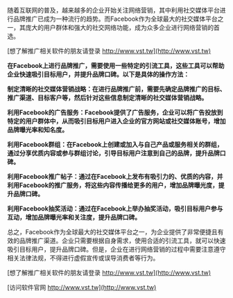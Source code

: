 随着互联网的普及，越来越多的企业开始关注网络营销，其中利用社交媒体平台进行品牌推广已成为一种流行的趋势。而Facebook作为全球最大的社交媒体平台之一，其庞大的用户群体和强大的社交网络功能，成为众多企业进行网络营销的首选。

[想了解推广相关软件的朋友请登录 http://www.vst.tw](http://www.vst.tw)

**在Facebook上进行品牌推广，需要使用一些特定的引流工具，这些工具可以帮助企业快速吸引目标用户，并提升品牌口碑。以下是具体的操作方法：**

**制定清晰的社交媒体营销战略：在进行品牌推广前，需要先确定品牌推广的目标、推广渠道、目标客户等，然后针对这些信息制定清晰的社交媒体营销战略。**

**利用Facebook的广告服务：Facebook提供了广告服务，企业可以将广告投放到特定的用户群体中，从而吸引目标用户进入企业的官方网站或社交媒体账号，增加品牌曝光率和知名度。**

**利用Facebook群组：在Facebook上创建或加入与自己产品或服务相关的群组，通过分享优质内容或参与群组讨论，引导目标用户注意到自己的品牌，提升品牌口碑。**

**利用Facebook推广帖子：通过在Facebook上发布有吸引力的、优质的内容，并利用Facebook的推广服务，将这些内容传播给更多的用户，增加品牌曝光度，提升品牌口碑。**

**利用Facebook抽奖活动：通过在Facebook上举办抽奖活动，吸引目标用户参与互动，增加品牌曝光率和关注度，提升品牌口碑。**

总之，Facebook作为全球最大的社交媒体平台之一，为企业提供了非常便捷且有效的品牌推广渠道。企业只需要根据自身需求，使用合适的引流工具，就可以快速吸引目标用户，提升品牌口碑。但是，企业在进行网络营销的过程中需要注意遵守相关法律法规，不得进行虚假宣传或误导消费者等行为。

[想了解推广相关软件的朋友请登录 http://www.vst.tw](http://www.vst.tw)


[访问软件官网 http://www.vst.tw](http://www.vst.tw)
